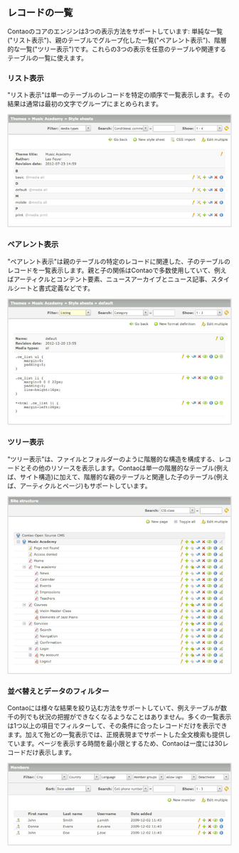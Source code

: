 ## レコードの一覧

Contaoのコアのエンジンは3つの表示方法をサポートしています: 単純な一覧("リスト表示")、親のテーブルでグループ化した一覧("ペアレント表示")、階層的な一覧("ツリー表示")です。これらの3つの表示を任意のテーブルや関連するテーブルの一覧に使えます。


### リスト表示

"リスト表示"は単一のテーブルのレコードを特定の順序で一覧表示します。その結果は通常は最初の文字でグループにまとめられます。

![](images/list-view.jpg)


### ペアレント表示

"ペアレント表示"は親のテーブルの特定のレコードに関連した、子のテーブルのレコードを一覧表示します。親と子の関係はContaoで多数使用していて、例えばアーティクルとコンテント要素、ニュースアーカイブとニュース記事、スタイルシートと書式定義などです。

![](images/parent-view.jpg)


### ツリー表示

"ツリー表示"は、ファイルとフォルダーのように階層的な構造を構成する、レコードとその他のリソースを表示します。Contaoは単一の階層的なテーブル(例えば、サイト構造)に加えて、階層的な親のテーブルと関連した子のテーブル(例えば、アーティクルとページ)もサポートしています。

![](images/tree-view.jpg)


### 並べ替えとデータのフィルター

Contaoには様々な結果を絞り込む方法をサポートしていて、例えテーブルが数千の列でも状況の把握ができなくなるようなことはありません。多くの一覧表示は1つ以上の項目でフィルターして、その条件に合ったレコードだけを表示できます。加えて殆どの一覧表示では、正規表現までサポートした全文検索も提供しています。ページを表示する時間を最小限とするため、Contaoは一度には30レコードだけ表示します。

![](images/sorting-and-filtering.jpg)
